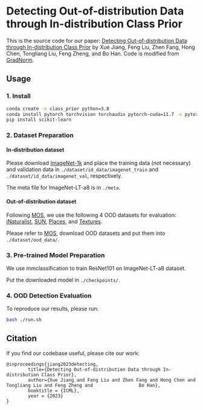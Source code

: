 # Detecting Out-of-distribution Data through In-distribution Class Prior

This is the source code for our paper:
[Detecting Out-of-distribution Data through In-distribution Class Prior](https://github.com/XueJiang16/class_prior)
by Xue Jiang, Feng Liu, Zhen Fang, Hong Chen, Tongliang Liu, Feng Zheng, and Bo Han.
Code is modified from [GradNorm](https://github.com/deeplearning-wisc/gradnorm_ood).


## Usage

### 1. Install

```bash
conda create -n class_prior python=3.8
conda install pytorch torchvision torchaudio pytorch-cuda=11.7 -c pytorch -c nvidia
pip install scikit-learn
```

### 2. Dataset Preparation

#### In-distribution dataset

Please download [ImageNet-1k](http://www.image-net.org/challenges/LSVRC/2012/index) and place the training data (not necessary) and validation data in
`./dataset/id_data/imagenet_train` and  `./dataset/id_data/imagenet_val`, respectively.

The meta file for ImageNet-LT-a8 is in  `./meta`.

#### Out-of-distribution dataset
Following [MOS](https://arxiv.org/pdf/2105.01879.pdf), we use the following 4 OOD datasets for evaluation:
[iNaturalist](https://arxiv.org/pdf/1707.06642.pdf), 
[SUN](https://vision.princeton.edu/projects/2010/SUN/paper.pdf), 
[Places](http://places2.csail.mit.edu/PAMI_places.pdf), 
and [Textures](https://arxiv.org/pdf/1311.3618.pdf).

Please refer to [MOS](https://github.com/deeplearning-wisc/large_scale_ood), download OOD datasets and put them into `./dataset/ood_data/`.


### 3. Pre-trained Model Preparation

We use mmclassification to train ResNet101 on ImageNet-LT-a8 dataset.

Put the downloaded model in `./checkpoints/`.


### 4. OOD Detection Evaluation

To reproduce our results, please run:
```bash
bash ./run.sh
```

## Citation

If you find our codebase useful, please cite our work:
```
@inproceedings{jiang2023detecting,
        title={Detecting Out-of-distribution Data through In-distribution Class Prior}, 
        author={Xue Jiang and Feng Liu and Zhen Fang and Hong Chen and Tongliang Liu and Feng Zheng and 				Bo Han},
        booktitle = {ICML},
        year = {2023}
}
```
